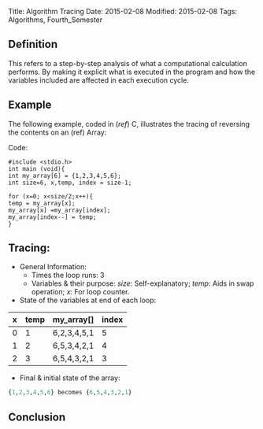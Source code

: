 Title: Algorithm Tracing
Date: 2015-02-08 
Modified: 2015-02-08
Tags: Algorithms, Fourth_Semester


## Definition 
This refers to a step-by-step analysis of what a computational calculation performs. By making it explicit what is executed in the program and how the variables included are affected in each execution cycle. 

## Example
The following example, coded in (*ref*) C, illustrates the tracing of reversing the contents on an (ref) Array:

Code:

~~~~ {.c}
#include <stdio.h>
int main (void){
int my_array[6] = {1,2,3,4,5,6};
int size=6, x,temp, index = size-1;

for (x=0; x<size/2;x++){
temp = my_array[x];
my_array[x] =my_array[index];
my_array[index--] = temp;
}
~~~~

## Tracing:
* General Information:
    * Times the loop runs: 3
    * Variables & their purpose: _size_: Self-explanatory; *temp*: Aids in swap operation; _x_: For loop counter. 
* State of the variables at end of each loop:

| x | temp | my_array[]  | index |
| - | -    | ------      | -     |
| 0 | 1    | 6,2,3,4,5,1 | 5     |
| 1 | 2    | 6,5,3,4,2,1 | 4     |
| 2 | 3    | 6,5,4,3,2,1 | 3     |


* Final & initial state of the array:

~~~~python
{1,2,3,4,5,6} becomes {6,5,4,3,2,1}
~~~~

## Conclusion

